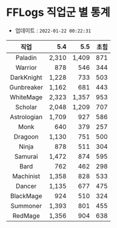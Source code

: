 # FFLogs 직업군 별 통계

- 업데이트 : `2022-01-22 00:22:31`

|직업|5.4|5.5|초힘|
|:-:|-:|-:|-:|
|Paladin|2,310|1,409|871|
|Warrior|878|546|344|
|DarkKnight|1,228|733|503|
|Gunbreaker|1,162|681|443|
|WhiteMage|2,323|1,357|953|
|Scholar|2,048|1,209|707|
|Astrologian|1,709|927|586|
|Monk|640|379|257|
|Dragoon|1,130|751|500|
|Ninja|878|511|304|
|Samurai|1,472|874|595|
|Bard|762|462|298|
|Machinist|1,358|828|533|
|Dancer|1,135|677|475|
|BlackMage|924|510|324|
|Summoner|1,393|801|455|
|RedMage|1,356|904|638|
